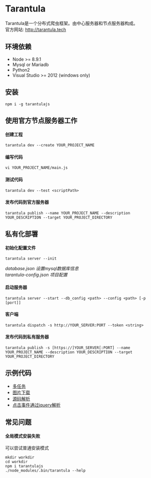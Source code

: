 # Tarantula

Tarantula是一个分布式爬虫框架。由中心服务器和节点服务器构成。  
官方网站: http://tarantula.tech

## 环境依赖
- Node \>= 8.9.1
- Mysql or Mariadb
- Python2
- Visual Studio >= 2012 (windows only)

## 安装
`npm i -g tarantulajs`

## 使用官方节点服务器工作

#### 创建工程
`tarantula dev --create YOUR_PROJECT_NAME`

#### 编写代码
`vi YOUR_PROJECT_NAME/main.js`

#### 测试代码
`tarantula dev --test <scriptPath>`

#### 发布代码到官方服务器
`tarantula publish --name YOUR_PROJECT_NAME --description YOUR_DESCRIPTION --target YOUR_PROJECT_DIRECTORY`


## 私有化部署

#### 初始化配置文件
`tarantula server --init`

*database.json 设置mysql数据库信息*  
*tarantula-config.json 项目配置*


#### 启动服务器
`tarantula server --start --db_config <path> --config <path> [-p [port]]`

#### 客户端
`tarantula dispatch -s http://YOUR_SERVER:PORT --token <string>`

#### 发布代码到私有服务器
`tarantula publish -s [https://]YOUR_SERVER[:PORT] --name YOUR_PROJECT_NAME --description YOUR_DESCRIPTION --target YOUR_PROJECT_DIRECTORY`


## 示例代码
- [多任务](../../tree/master/examples/crawl_multi_task)
- [图片下载](examples/crawl_image.js)
- [源码解析](examples/crawl_no_javascript.js)
- [点击事件通过jquery解析](examples/crawl_with_javascript.js)

## 常见问题
#### 全局模式安装失败
可以尝试普通安装模式
```
mkdir workdir
cd workdir
npm i tarantulajs
./node_modules/.bin/tarantula --help
```
